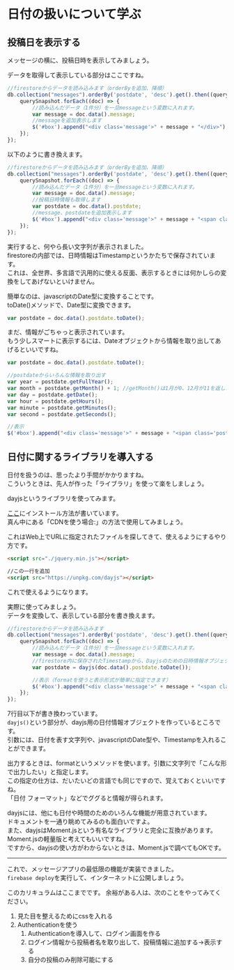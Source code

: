 # 日付の扱いについて学ぶ

## 投稿日を表示する
メッセージの横に、投稿日時を表示してみましょう。

データを取得して表示している部分はここですね。

```js
//firestoreからデータを読み込みます（orderByを追加、降順）
db.collection("messages").orderBy('postdate', 'desc').get().then((querySnapshot) => {
    querySnapshot.forEach((doc) => {
        //読み込んだデータ（1件分）を一旦messageという変数に入れます。
        var message = doc.data().message;
        //messageを追加表示します
        $('#box').append("<div class='message'>" + message + "</div>");
    });
});
```

以下のように書き換えます。

```js
//firestoreからデータを読み込みます（orderByを追加、降順）
db.collection("messages").orderBy('postdate', 'desc').get().then((querySnapshot) => {
    querySnapshot.forEach((doc) => {
        //読み込んだデータ（1件分）を一旦messageという変数に入れます。
        var message = doc.data().message;
        //投稿日時情報も取得します
        var postdate = doc.data().postdate;
        //message、postdateを追加表示します
        $('#box').append("<div class='message'>" + message + "<span class='postdate'>" + postdate + "</span></div>");
    });
});
```

実行すると、何やら長い文字列が表示されました。    
firestoreの内部では、日時情報はTimestampというかたちで保存されています。  
これは、全世界、多言語で汎用的に使える反面、表示するときには何かしらの変換をしてあげないといけません。

簡単なのは、javascriptのDate型に変換することです。  
toDate()メソッドで、Date型に変換できます。

```js
var postdate = doc.data().postdate.toDate();
```

まだ、情報がごちゃっと表示されています。  
もう少しスマートに表示するには、Dateオブジェクトから情報を取り出してあげるといいですね。

```js
var postdate = doc.data().postdate.toDate();

//postdateからいろんな情報を取り出す
var year = postdate.getFullYear();
var month = postdate.getMonth() + 1; //getMonth()は1月が0、12月が11を返します
var day = postdate.getDate();
var hour = postdate.getHours();
var minute = postdate.getMinutes();
var second = postdate.getSeconds();

//表示
$('#box').append("<div class='message'>" + message + "<span class='postdate'>" + year + "/" + month + "/" + day + " " + hour + ":" + minute + ":" + second + "</span></div>");
```

## 日付に関するライブラリを導入する

日付を扱うのは、思ったより手間がかかりますね。  
こういうときは、先人が作った「ライブラリ」を使って楽をしましょう。

dayjsというライブラリを使ってみます。

[ここ](https://github.com/iamkun/dayjs/blob/master/docs/ja/Installation.md)にインストール方法が書いています。  
真ん中にある「CDNを使う場合:」の方法で使用してみましょう。

これはWeb上でURLに指定されたファイルを探してきて、使えるようにするやり方です。

```html
<script src="./jquery.min.js"></script>

//この一行を追加
<script src="https://unpkg.com/dayjs"></script>
```

これで使えるようになります。

実際に使ってみましょう。  
データを変換して、表示している部分を書き換えます。

```js
//firestoreからデータを読み込みます
db.collection("messages").orderBy('postdate', 'desc').get().then((querySnapshot) => {
    querySnapshot.forEach((doc) => {
        //読み込んだデータ（1件分）を一旦messageという変数に入れます。
        var message = doc.data().message;
        //firestore内に保存されたTimestampから、Dayjsのための日時情報オブジェクトを取得する
        var postdate = dayjs(doc.data().postdate.toDate());

        //表示（formatを使うと表示形式が簡単に指定できます）
        $('#box').append("<div class='message'>" + message + "<span class='postdate'>" + postdate.format('YYYY/MM/DD HH:mm:ss') + "</span></div>");
    });
});
```

7行目以下が書き換わっています。  
```dayjs()```という部分が、dayjs用の日付情報オブジェクトを作っているところです。  
引数には、日付を表す文字列や、javascriptのDate型や、Timestampを入れることができます。  

出力するときは、formatというメソッドを使います。引数に文字列で「こんな形で出力したい」と指定します。  
この指定の仕方は、だいたいどの言語でも同じですので、覚えておくといいですね。  
「日付 フォーマット」などでググると情報が得られます。

dayjsには、他にも日付や時間のためのいろんな機能が用意されています。  
ドキュメントを一通り眺めてみるのも面白いですよ。  
また、dayjsはMoment.jsという有名なライブラリと完全に互換があります。Moment.jsの軽量版と考えてもいいですね。  
ですから、dayjsの使い方がわからないときは、Moment.jsで調べてもOKです。

---

これで、メッセージアプリの最低限の機能が実装できました。  
```firebase deploy```を実行して、インターネットに公開しましょう。

このカリキュラムはここまでです。
余裕がある人は、次のことをやってみてください。

1. 見た目を整えるためにcssを入れる
1. Authenticationを使う
    1. Authenticationを導入して、ログイン画面を作る
    1.  ログイン情報から投稿者名を取り出して、投稿情報に追加する→表示する
    1.  自分の投稿のみ削除可能にする
